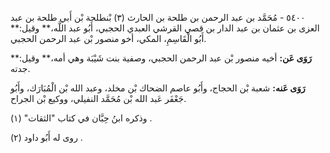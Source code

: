 ٥٤٠٠ - مُحَمَّد بن عبد الرحمن بن طلحة بن الحارث (٣) بْنطلحة بْن أَبي طلحة بن عبد العزى بن عثمان بن عبد الدار بن قصي القرشي العبدي الحجبي، أَبُو عبد اللَّه،** وقيل:** أَبُو الْقَاسِمِ، المكي، أخو منصور بْن عبد الرحمن الحجبي.

**رَوَى عَن:** أخيه منصور بْن عبد الرحمن الحجبي، وصفية بنت شَيْبَة وهي أمه،** وقيل:** جدته.

**رَوَى عَنه:** شعبة بْن الحجاج، وأَبُو عاصم الضحاك بْن مخلد، وعبد الله بْن الْمُبَارَك، وأَبُو جَعْفَر عَبد الله بْن مُحَمَّد النفيلي، ووكيع بْن الجراح.

وذكره ابنُ حِبَّان في كتاب "الثقات" (١) .

روى له أَبُو داود (٢) .